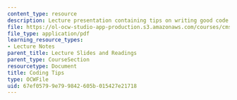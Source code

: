 ```yaml
---
content_type: resource
description: Lecture presentation containing tips on writing good code.
file: https://ol-ocw-studio-app-production.s3.amazonaws.com/courses/cms-611j-creating-video-games-fall-2014/67ef05799e799842605b015427e21718_MITCMS_611JF14_Coding_Tips.pdf
file_type: application/pdf
learning_resource_types:
- Lecture Notes
parent_title: Lecture Slides and Readings
parent_type: CourseSection
resourcetype: Document
title: Coding Tips
type: OCWFile
uid: 67ef0579-9e79-9842-605b-015427e21718
---
```

